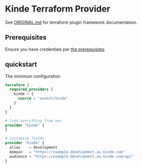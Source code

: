 # Kinde Terraform Provider

See [ORIGINAL.md](./ORIGINAL.md) for terraform plugin framework documentation.

## Prerequisites

Ensure you have credentials per [the prerequisites](https://github.com/axatol/kinde-go#prerequisites)

## quickstart

The minimum configuration

```terraform
terraform {
  required_providers {
    kinde = {
      source = "axatol/kinde"
    }
  }
}

# load everything from env
provider "kinde" {
}

# customise fields
provider "kinde" {
  alias    = development
  domain   = "https://example-development.au.kinde.com"
  audience = "https://example-development.au.kinde.com/api"
}
```
